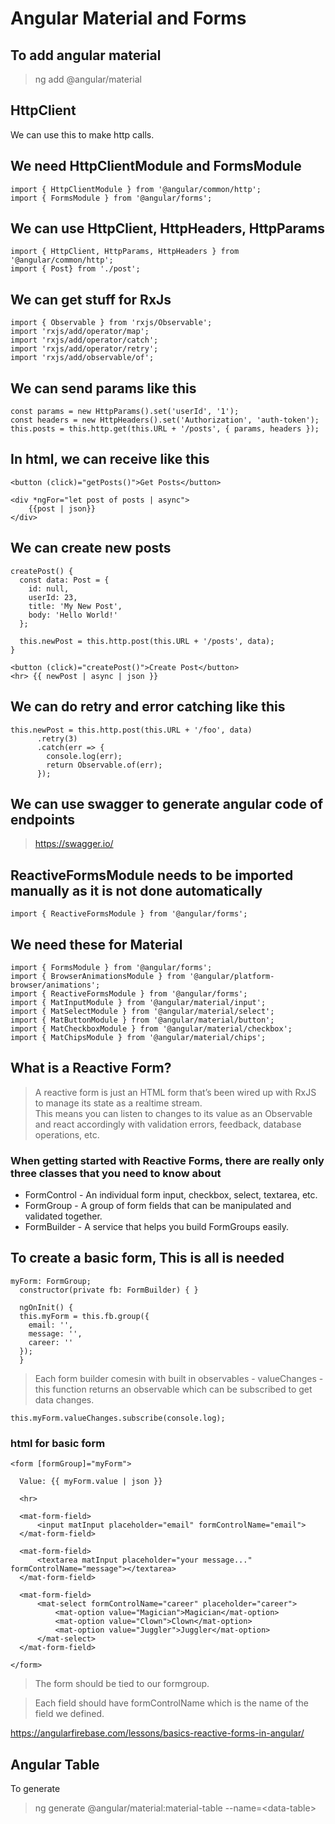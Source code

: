 # Angular Material and Forms

## To add angular material

>ng add @angular/material

## HttpClient

We can use this to make http calls.

## We need HttpClientModule and FormsModule

```
import { HttpClientModule } from '@angular/common/http';
import { FormsModule } from '@angular/forms';
```

## We can use HttpClient, HttpHeaders, HttpParams

```
import { HttpClient, HttpParams, HttpHeaders } from '@angular/common/http';
import { Post} from './post';
```

## We can get stuff for RxJs

```
import { Observable } from 'rxjs/Observable';
import 'rxjs/add/operator/map';
import 'rxjs/add/operator/catch';
import 'rxjs/add/operator/retry';
import 'rxjs/add/observable/of';
```

## We can send params like this

```
const params = new HttpParams().set('userId', '1');
const headers = new HttpHeaders().set('Authorization', 'auth-token');
this.posts = this.http.get(this.URL + '/posts', { params, headers });
```

## In html, we can receive like this

```
<button (click)="getPosts()">Get Posts</button>

<div *ngFor="let post of posts | async">
    {{post | json}}
</div>
```

## We can create new posts

```
createPost() {
  const data: Post = {
    id: null,
    userId: 23,
    title: 'My New Post',
    body: 'Hello World!'
  };

  this.newPost = this.http.post(this.URL + '/posts', data);
}
```

``` 
<button (click)="createPost()">Create Post</button>
<hr> {{ newPost | async | json }}
```

## We can do retry and error catching like this

```
this.newPost = this.http.post(this.URL + '/foo', data)
      .retry(3)
      .catch(err => {
        console.log(err);
        return Observable.of(err);
      });
```

## We can use swagger to generate angular code of endpoints

>https://swagger.io/

## ReactiveFormsModule needs to be imported manually as it is not done automatically

`import { ReactiveFormsModule } from '@angular/forms';`

## We need these for Material

```
import { FormsModule } from '@angular/forms';
import { BrowserAnimationsModule } from '@angular/platform-browser/animations';
import { ReactiveFormsModule } from '@angular/forms';
import { MatInputModule } from '@angular/material/input';
import { MatSelectModule } from '@angular/material/select';
import { MatButtonModule } from '@angular/material/button';
import { MatCheckboxModule } from '@angular/material/checkbox';
import { MatChipsModule } from '@angular/material/chips';
```

## What is a Reactive Form?

>A reactive form is just an HTML form that’s been wired up with RxJS to manage its state as a realtime stream.  
>This means you can listen to changes to its value as an Observable and react accordingly with validation errors, feedback, database operations, etc.

### When getting started with Reactive Forms, there are really only three classes that you need to know about

* FormControl - An individual form input, checkbox, select, textarea, etc.
* FormGroup - A group of form fields that can be manipulated and validated together.
* FormBuilder - A service that helps you build FormGroups easily.

## To create a basic form, This is all is needed

```
myForm: FormGroup;
  constructor(private fb: FormBuilder) { }

  ngOnInit() {
  this.myForm = this.fb.group({
    email: '',
    message: '',
    career: ''
  });
  }
```

>Each form builder comesin with built in observables - valueChanges - this function returns an observable which can be subscribed to get data changes.

`this.myForm.valueChanges.subscribe(console.log);`

### html for basic form

```
<form [formGroup]="myForm">

  Value: {{ myForm.value | json }}

  <hr>

  <mat-form-field>
      <input matInput placeholder="email" formControlName="email">
  </mat-form-field>

  <mat-form-field>
      <textarea matInput placeholder="your message..." formControlName="message"></textarea>
  </mat-form-field>

  <mat-form-field>
      <mat-select formControlName="career" placeholder="career">
          <mat-option value="Magician">Magician</mat-option>
          <mat-option value="Clown">Clown</mat-option>
          <mat-option value="Juggler">Juggler</mat-option>
      </mat-select>
  </mat-form-field>

</form>
```

>The form should be tied to our formgroup.

>Each field should have formControlName which is the name of the field we defined.

https://angularfirebase.com/lessons/basics-reactive-forms-in-angular/

## Angular Table

To generate
  
>ng generate  @angular/material:material-table --name=\<data-table>
